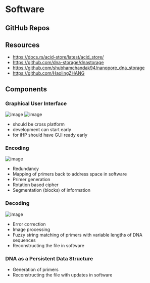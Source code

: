 # Software

## GitHub Repos

## Resources
- https://docs.rs/acid-store/latest/acid_store/
- https://github.com/dna-storage/dnastorage
- https://github.com/shubhamchandak94/nanopore_dna_storage
- https://github.com/HaolingZHANG

## Components

### Graphical User Interface
![image](https://github.com/UBC-iGEM/internal-wiki-2023-24/assets/55033656/eb19b67c-f1ce-4f16-87d2-1b7bf8b678a5)
![image](https://github.com/UBC-iGEM/internal-wiki-2023-24/assets/55033656/394ce0b4-00ea-42ac-b18b-225e18e4365d)
- should be cross platform
- development can start early
- for iHP should have GUI ready early

### Encoding
![image](https://github.com/UBC-iGEM/internal-wiki-2023-24/assets/55033656/66c18be2-670d-47ad-bfa2-50bf76096cc2)
- Redundancy
- Mapping of primers back to address space in software
- Primer generation
- Rotation based cipher
- Segmentation (blocks) of information

### Decoding
![image](https://github.com/UBC-iGEM/internal-wiki-2023-24/assets/55033656/2057d0ea-8149-4a70-aade-e67907cffa95)
- Error correction
- Image processing
- Fuzzy string matching of primers with variable lengths of DNA sequences
- Reconstructing the file in software

### DNA as a Persistent Data Structure
- Generation of primers
- Reconstructing the file with updates in software
